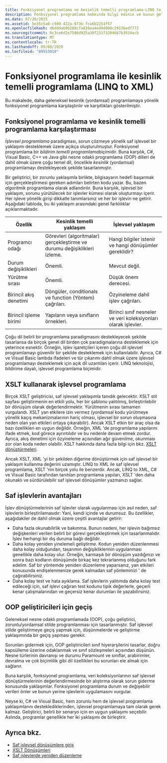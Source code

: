 ```yaml
---
title: Fonksiyonel programlama ve kesinlik temelli programlama-LINQ to XML
description: Fonksiyonel programlama hakkında bilgi edinin ve bunun geleneksel olarak kesinlik (yordamsal) programlamadan farklı olduğunu öğrenin.
ms.date: 07/20/2015
ms.assetid: 5e35c5a0-c949-422a-873b-fca6b2254f57
ms.openlocfilehash: d6dddab9b288cfa820aa4ed9d800c29136edf772
ms.sourcegitcommit: 0c3ce6d2e7586d925a30f231f32046b7b3934acb
ms.translationtype: MT
ms.contentlocale: tr-TR
ms.lasthandoff: 09/08/2020
ms.locfileid: "89553010"
---
```

# <a name="functional-programming-vs-imperative-programming-linq-to-xml"></a>Fonksiyonel programlama ile kesinlik temelli programlama (LINQ to XML)

Bu makalede, daha geleneksel kesinlik (yordamsal) programlamaya yönelik fonksiyonel programlama karşılaştırılır ve karşıtlıkları gösterilmiştir.

## <a name="functional-programming-vs-imperative-programming"></a>Fonksiyonel programlama ve kesinlik temelli programlama karşılaştırması

*İşlevsel programlama* paradigması, sorun çözmeye yönelik saf işlevsel bir yaklaşımı desteklemek üzere açıkça oluşturulmuştur. Fonksiyonel programlama bir *bildirim temelli programlama*biçimidir. Buna karşılık, C#, Visual Basic, C++ ve Java gibi nesne odaklı programlama (OOP) dilleri de dahil olmak üzere çoğu temel dil, öncelikle *kesinlik* (yordamsal) programlamayı destekleyecek şekilde tasarlanmıştır.

Bir geliştirici, bir zorunlu yaklaşımla birlikte, bilgisayarın hedefi başarmak için gerçekleştirmesi gereken adımları belirten kodu yazar. Bu, bazen *algoritmik* programlama olarak adlandırılır. Buna karşılık, işlevsel bir yaklaşım, sorunu yürütülecek bir işlevler kümesi olarak oluşturmayı içerir. Her işleve yönelik girişi dikkatle tanımlarsınız ve her bir işlevin ne getirir. Aşağıdaki tabloda, bu iki yaklaşım arasındaki genel farklılıklar açıklanmaktadır.

|Özellik|Kesinlik temelli yaklaşım|İşlevsel yaklaşım|
|--------------------|-------------------------|-------------------------|
|Programcı odağı|Görevleri (algoritmalar) gerçekleştirme ve durumu değişiklikleri izleme.|Hangi bilgiler istenir ve hangi dönüşümler gereklidir?|
|Durum değişiklikleri|Önemli.|Mevcut değil.|
|Yürütme sırası|Önemli.|Düşük önem derecesi.|
|Birincil akış denetimi|Döngüler, conditionals ve function (Yöntem) çağrıları.|Özyineleme dahil işlev çağrıları.|
|Birincil işleme birimi|Yapıların veya sınıfların örnekleri.|Birinci sınıf nesneler ve veri koleksiyonları olarak işlevler.|

Çoğu dil belirli bir programlama paradigmasını destekleyecek şekilde tasarlansa da birçok genel dil birden çok paradigmalarına desteklemek için yeterince esnektir. Örneğin, işlev işaretçileri içeren çoğu dil işlevsel programlamayı güvenilir bir şekilde desteklemek için kullanılabilir. Ayrıca, C# ve Visual Basic lambda ifadeleri ve tür çıkarımı dahil olmak üzere işlevsel programlamayı desteklemek için açık dil uzantıları içerir. LINQ teknolojisi, bildirime dayalı, işlevsel programlama biçimidir.

## <a name="functional-programming-using-xslt"></a>XSLT kullanarak işlevsel programlama

Birçok XSLT geliştiricisi, saf işlevsel yaklaşımla tanıdık gelecektir. XSLT stil sayfası geliştirmenin en etkili yolu, her bir şablonu yalıtılmış, birleştirilebilir bir dönüşüm olarak değerlendirmektir. Yürütmenin sırası tamamen vurgulandı. XSLT yan etkilere izin vermez (yordamsal kodu yürütmeye yönelik kaçış mekanizmalarının hariç olması, işlevsel bir sorun oluşmasına neden olan yan etkileri ortaya çıkarabilir). Ancak XSLT etkin bir araç olsa da bazı özellikleri en uygun değildir. Örneğin, XML 'de programlama yapılarını ifade etmek, kod görece ayrıntılıdır ve bu nedenle devam etmek zordur. Ayrıca, akış denetimi için özyineleme açısından ağır güvenilme, okunması zor olan koda neden olabilir. XSLT hakkında daha fazla bilgi için bkz. [XSLT dönüştürmeleri](../../standard/data/xml/xslt-transformations.md).

Ancak XSLT, XML 'yi bir şekilden diğerine dönüştürmek için saf işlevsel bir yaklaşım kullanma değerini uzamıştır. LINQ to XML ile saf işlevsel programlama, XSLT 'nin birçok yolu ile benzerdir. Ancak, LINQ to XML, C# ve Visual Basic tarafından tanıtılan programlama yapıları, XSLT 'den daha okunaklı ve sürdürülebilir saf işlevsel dönüşümler yazmanızı sağlar.

## <a name="advantages-of-pure-functions"></a>Saf işlevlerin avantajları

İşlev dönüştürmelerinin saf işlevler olarak uygulanması için asıl neden, saf işlevlerin birleştirilamasıdır: Yani, kendi içinde ve durumsuz. Bu özellikler, aşağıdakiler de dahil olmak üzere çeşitli avantajlar getirir:

- Daha fazla okunabilirlik ve bakımma. Bunun nedeni, her işlevin bağımsız değişkenleri verilen belirli bir görevi gerçekleştirmek için tasarlanmalıdır. İşlev herhangi bir dış duruma bağlı değildir.
- Daha kolay yeniden yinelemeli geliştirme. Kodun yeniden düzenlenmesi daha kolay olduğundan, tasarımın değişikliklerinin uygulanması genellikle daha kolay olur. Örneğin, karmaşık bir dönüşüm yazdığınızı ve sonra bazı kodların dönüşümde birkaç kez tekrarlanmış olduğunu fark edelim. Saf bir yöntemde yeniden düzenleme yaparsanız, yan etkileri konusunda endişelenmenize gerek kalmadan saf yönteminizi ' de çağırabilirsiniz.
- Daha kolay test ve hata ayıklama. Saf işlevlerin yalıtımda daha kolay test edileceği için, saf işlevi çağıran test kodunu tipik değerlerle, geçerli kenar çalışmalarından ve geçersiz kenar durumları ile yazabilirsiniz.

## <a name="transitioning-for-oop-developers"></a>OOP geliştiricileri için geçiş

Geleneksel nesne odaklı programlamada (OOP), çoğu geliştirici, zorunlu/yordamsal stilde programlanması için tasarlanmıştır. Saf işlevsel stilde geliştirmeye geçiş yapmak için, düşünmelerde ve geliştirme yaklaşımında bir geçiş yapması gerekir.

Sorunları gidermek için, OOP geliştiricileri sınıf hiyerarşilerini tasarlar, doğru kapsülleme üzerine odaklanmak ve sınıf sözleşmeleri açısından düşünün. Nesne türlerinin davranışı ve durumu Paramount ve sınıflar, arabirimler, devralma ve çok biçimlilik gibi dil özellikleri bu sorunları ele almak için sağlanır.

Buna karşılık, fonksiyonel programlama, veri koleksiyonlarının saf işlevsel dönüştürmelerinin değerlendirmesinde bir alıştırma olarak sorun giderme konusunda yaklaşımlar. Fonksiyonel programlama durum ve değişebilir verileri önler ve bunun yerine işlevlerin uygulamasını vurgular.

Neyse ki, C# ve Visual Basic, hem zorunlu hem de işlevsel programlama yaklaşımlarını desteklediklerinden, işlevsel programlamaya tam olarak gerek kalmaz. Geliştirici, belirli bir senaryo için en uygun yaklaşımı seçebilir. Aslında, programlar genellikle her iki yaklaşımı de birleştirir.

## <a name="see-also"></a>Ayrıca bkz.

- [Saf işlevsel dönüşümlere giriş](introduction-pure-functional-transformations.md)
- [XSLT Dönüşümleri](/../../standard/data/xml/xslt-transformations.md)
- [Saf işlevlerde yeniden düzenleme](refactor-pure-functions.md)

